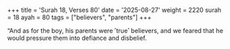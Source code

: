 +++
title = 'Surah 18, Verses 80'
date = '2025-08-27'
weight = 2220
surah = 18
ayah = 80
tags = ["believers", "parents"]
+++

“And as for the boy, his parents were ˹true˺ believers, and we feared that he would pressure them into defiance and disbelief.
